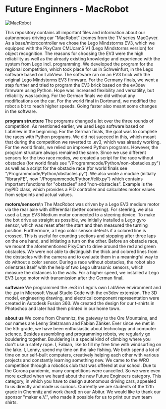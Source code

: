 # Future Enginners - MacRobot

![MacRobot](https://user-images.githubusercontent.com/98695515/175649754-faef9d9c-d74e-4d6a-8ee8-871db03e8625.JPG)

This repository contains all important files and information about our autonomous driving car "MacRobot" (comes from the TV series MacGyver. As a base/microcontroller we chose the Lego Mindstorms EV3, which we equipped with the PixyCam CMUcam5 V1 (Lego Mindstorms version) for object recognition. The reasons for choosing the EV3 were the high reliability as well as the already existing knowledge and experience with the system from Lego incl. programming. We developed the program for the regional competition, which took place for us in Schweinfurt, in the Lego software based on LabView. The software ran on an EV3 brick with the original Lego Mindstorms EV3 firmware. For the Germany finals, we went a step further and tried to program the EV3 brick based on the ev3dev firmware using Python. Hope was increased flexibility and versatility, but reliability was lacking. For the German finals we did without any modifications on the car. For the world final in Dortmund, we modified the robot a bit to reach higher speeds. Going faster also meant some changes in the software.

**program structure**
The programs changed a lot over the three rounds of competition. As mentioned earlier, we used Lego software based on LabView in the beginning. For the German finals, the goal was to complete the races with Python programs. We did not succeed in this, which meant that during the competition we reverted to .ev3, which was already working. For the world finals, we relied on improved Python programs. However, the program structure always remained the same. Since we use different sensors for the two race modes, we created a script for the race without obstacles (for world finals see "/Programmcode/Python/non-obstacles.py") as well as a script for the obstacle race (for world finals see "/Programmcode/Python/obstacles.py"). We also wrote a module (initially "libraryFE", now "/Programmcode/Python/felib.py") which contains important functions for "obstacles" and "non-obstacles". Example is the myPID class, which provides a PID controller and calculates motor values from setpoints and actual values.

**motors/sensors**\n
The MacRobot was driven by a Lego EV3 medium motor via the rear axle with differential (better cornering). For steering, we also used a Lego EV3 Medium motor connected to a steering device. To make the bot drive as straight as possible, we initially installed a Lego gyro sensor, which was reset after the start and then measured the turning position. Furthermore, a Lego color sensor detects if a colored line is crossed. This is useful for counting sections and stopping after three laps on the one hand, and initiating a turn on the other. Before an obstacle race, we mount the aforementioned PixyCam to drive around the red and green obstacles. We were not able to distinguish the thick and colored lines from the obstacles with the camera and to evaluate them in a meaningful way to do without a color sensor. During a race without obstacles, the robot also orientates itself with the help of two Lego ultrasonic sensors, which measure the distances to the walls. For a higher speed, we installed a Lego EV3 Large motor with transmission after the German final.

**software**
We programmed the .ev3 in Lego's own LabView environment and the .py in Microsoft Visual Studio Code with the ev3dev extension. The 3D model, engineering drawing, and electrical component representation were created in Autodesk Fusion 360. We created the design for our t-shirts in Photoshop and later had them printed in our home town.

**about us**
We come from Chemnitz, the gateway to the Ore Mountains, and our names are Lenny Stelzmann and Fabian Zänker. Ever since we met in the 5th grade, we have been enthusiastic about technology and computer science. Besides assembling and programming robots, we regularly go bouldering together. Bouldering is a special kind of climbing where you don't use a safety rope. I, Fabian, like to fill my free time with windsurfing on the lake. I, Lenny, spend my time on the lake fishing. We both spend a lot of time on our self-built computers, creatively helping each other with various projects and constantly learning something new. We came to the WRO competition through a robotics club that was offered at our school. Due to the Corona pandemic, many competitions were cancelled. So we were even more excited when we heard about the new Future Engineers category. This category, in which you have to design autonomous driving cars, appealed to us directly and made us curious. Currently we are students of the 12th grade in Chemnitz and work (hard) on our Abitur. We would like to thank our sponsor "maker e.V.", who made it possible for us to print our own team shirts.

